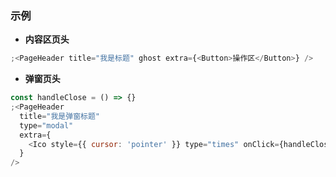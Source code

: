 ### 示例

- **内容区页头**

```js
;<PageHeader title="我是标题" ghost extra={<Button>操作区</Button>} />
```

- **弹窗页头**

```js
const handleClose = () => {}
;<PageHeader
  title="我是弹窗标题"
  type="modal"
  extra={
    <Ico style={{ cursor: 'pointer' }} type="times" onClick={handleClose} />
  }
/>
```
